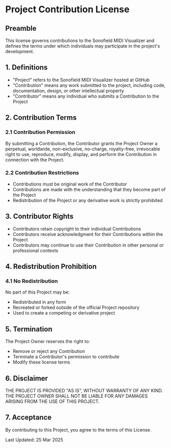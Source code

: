 # Project Contribution License

## Preamble

This license governs contributions to the Sonofield MIDI Visualizer and defines the terms under which individuals may participate in the project's development.

## 1. Definitions

- "Project" refers to the Sonofield MIDI Visualizer hosted at GitHub
- "Contribution" means any work submitted to the project, including code, documentation, design, or other intellectual property
- "Contributor" means any individual who submits a Contribution to the Project

## 2. Contribution Terms

### 2.1 Contribution Permission

By submitting a Contribution, the Contributor grants the Project Owner a perpetual, worldwide, non-exclusive, no-charge, royalty-free, irrevocable right to use, reproduce, modify, display, and perform the Contribution in connection with the Project.

### 2.2 Contribution Restrictions

- Contributions must be original work of the Contributor
- Contributions are made with the understanding that they become part of the Project
- Redistribution of the Project or any derivative work is strictly prohibited

## 3. Contributor Rights

- Contributors retain copyright to their individual Contributions
- Contributors receive acknowledgment for their Contributions within the Project
- Contributors may continue to use their Contribution in other personal or professional contexts

## 4. Redistribution Prohibition

### 4.1 No Redistribution

No part of this Project may be:

- Redistributed in any form
- Recreated or forked outside of the official Project repository
- Used to create a competing or derivative project

## 5. Termination

The Project Owner reserves the right to:

- Remove or reject any Contribution
- Terminate a Contributor's permission to contribute
- Modify these license terms

## 6. Disclaimer

THE PROJECT IS PROVIDED "AS IS", WITHOUT WARRANTY OF ANY KIND. THE PROJECT OWNER SHALL NOT BE LIABLE FOR ANY DAMAGES ARISING FROM THE USE OF THIS PROJECT.

## 7. Acceptance

By contributing to this Project, you agree to the terms of this License.

Last Updated: 25 Mar 2025
